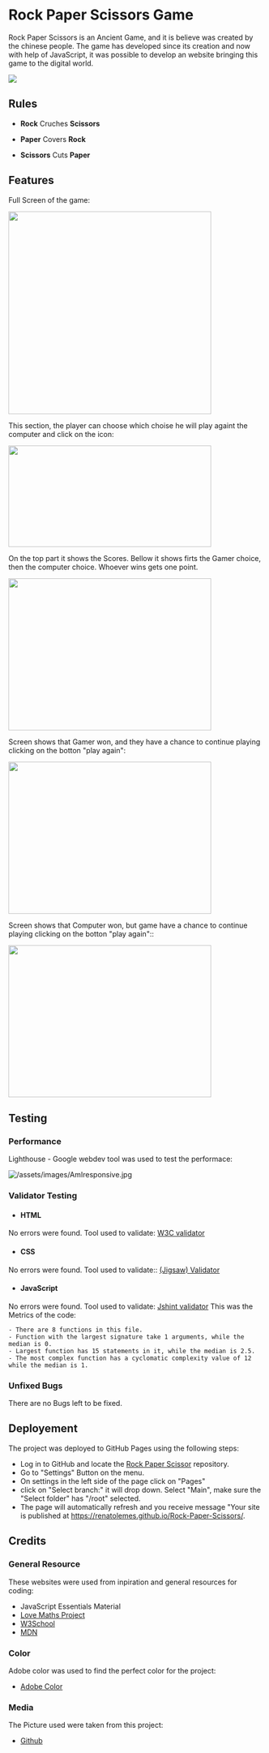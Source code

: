 # **Rock Paper Scissors Game**

Rock Paper Scissors is an Ancient Game, and it is believe was created by the chinese people. The game has developed since its creation and now with help of JavaScript, it was possible to develop an website bringing this game to the digital world.

![](/assets/images/AmIresponsive.jpg)


## **Rules**

- **Rock** Cruches **Scissors**

- **Paper** Covers **Rock**

- **Scissors** Cuts **Paper**


## **Features**

Full Screen of the game:

<img src="assets/images/gameImages/GameScreen.png" width="400" height="400">

This section, the player can choose which choise he will play againt the computer and click on the icon:

<img src="assets/images/gameImages/GameChoices.png" width="400" height="200">

On the top part it shows the Scores. Bellow it shows firts the Gamer choice, then the computer choice. Whoever wins gets one point.

<img src="assets/images/gameImages/Score.png" width="400" height="300">

Screen shows that Gamer won, and they have a chance to continue playing clicking on the botton "play again":

<img src="assets/images/gameImages/YouWin.png" width="400" height="300">

Screen shows that Computer won, but game have a chance to continue playing clicking on the botton "play again"::

<img src="assets/images/gameImages/YouLose.png" width="400" height="300">


## **Testing**

### Performance

Lighthouse - Google webdev tool was used to test the performace:

![/assets/images/AmIresponsive.jpg](/assets/images/Lighthouse.jpg)

### Validator Testing

- #### HTML
No errors were found. Tool used to validate: [W3C validator](https://validator.w3.org/nu/)

- #### CSS
No errors were found. Tool used to validate:: [(Jigsaw) Validator](https://jigsaw.w3.org/css-validator/)

- #### JavaScript
No errors were found. Tool used to validate: [Jshint validator](https://jshint.com/)
    This was the Metrics of the code:

```
- There are 8 functions in this file.
- Function with the largest signature take 1 arguments, while the median is 0.
- Largest function has 15 statements in it, while the median is 2.5.
- The most complex function has a cyclomatic complexity value of 12 while the median is 1.
```

### Unfixed Bugs

There are no Bugs left to be fixed.


## **Deployement**

The project was deployed to GitHub Pages using the following steps:

- Log in to GitHub and locate the [Rock Paper Scissor](https://github.com/RenatoLemes/Rock-Paper-Scissors) repository.
- Go to "Settings" Button on the menu.
- On settings in the left side of the page click on "Pages"
- click on "Select branch:" it will drop down. Select "Main", make sure the "Select folder" has "/root" selected.
- The page will automatically refresh and you receive message "Your site is published at https://renatolemes.github.io/Rock-Paper-Scissors/.


## **Credits**

### General Resource

These websites were used from inpiration and general resources for coding:

- JavaScript Essentials Material
- [Love Maths Project](https://renatolemes.github.io/love-maths/)
- [W3School](https://www.w3schools.com/)
- [MDN](https://developer.mozilla.org/en-US/)

### Color

Adobe color was used to find the perfect color for the project:

- [Adobe Color](https://color.adobe.com/search?q=1B262C&t=hex)

### Media

The Picture used were taken from this project:

- [Github](https://github.com/JLChamberlain/RPSLS/tree/master/IMG/SVG)